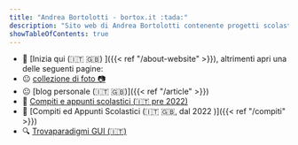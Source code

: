 ```yaml
---
title: "Andrea Bortolotti - bortox.it :tada:"
description: "Sito web di Andrea Bortolotti contenente progetti scolastici su compiti ed appunti come articoli su computer e tecnologia."
showTableOfContents: true
---
```


* :large_blue_circle: [Inizia qui (:it: :uk:) ]({{< ref "/about-website" >}}), altrimenti apri una delle seguenti pagine:
* :neutral_face: <a target="_blank" href="https://bortox.it/galleria/"> collezione di foto 📷</a>
* :neutral_face: [blog personale (:it: :uk:)]({{< ref "/article" >}})
* :school_satchel: <a target="_blank" href="https://bortox.it/Compiti-scolastici/">Compiti e appunti scolastici (:it:  pre 2022)</a> 
* :school_satchel: [Compiti ed Appunti Scolastici (:it: :uk:, dal 2022 )]({{< ref "/compiti" >}})
* 🔍 <a target="_blank" href="https://bortox.it/trovaparadigmi/"> Trovaparadigmi GUI (🇮🇹)</a>